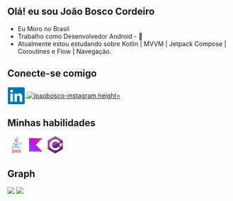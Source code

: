 ## Olá! eu sou João Bosco Cordeiro
- Eu Moro no Brasil
- Trabalho como Desenvolvedor Android - :iphone:
- Atualmente estou estudando sobre Kotlin | MVVM | Jetpack Compose | Coroutines e Flow | Navegação.

## Conecte-se comigo
<a href="https://www.linkedin.com/in/jo%C3%A3o-bosco-cordeiro-de-lima-j%C3%BAnior-1b89b130/" target="_blank">
<img align="center" alt="joaoboscocordeiro-linkedin height="30" width="40" src="https://raw.githubusercontent.com/devicons/devicon/master/icons/linkedin/linkedin-plain.svg"
style="max-width:100%;">
</a>
<a href="https://www.instagram.com/joao_bosco_cordeiro/" target="_blank">
<img align="center" alt="joaobosco-instagram height="30" width="40" src="https://cdn.jsdelivr.net/npm/simple-icons@3.0.1/icons/instagram.svg"
style="max-width:100%;">
</a>
                       
## Minhas habilidades
<div>
<img src="https://raw.githubusercontent.com/devicons/devicon/master/icons/java/java-original-wordmark.svg" alt"java" width="40" height="40"style="max-width:100%;"></img>
  <img src="https://raw.githubusercontent.com/devicons/devicon/master/icons/kotlin/kotlin-original.svg" alt"kotlin" width="40" height="40"style="max-width:100%;"></img>
  <img src="https://raw.githubusercontent.com/devicons/devicon/master/icons/csharp/csharp-original.svg" alt"kotlin" width="40" height="40"style="max-width:100%;"></img>
</div>

## Graph
<div>
<img height="150em" src="https://github-readme-stats.vercel.app/api?username=joaoboscocordeiro&show_icons=true&theme=dracula&include_all_commits=true&count_private=true"/>
<img height="150em" src="https://github-readme-stats.vercel.app/api/top-langs/?username=joaoboscocordeiro&layout=compact&langs_count=7&theme=dracula"/>
</div>
